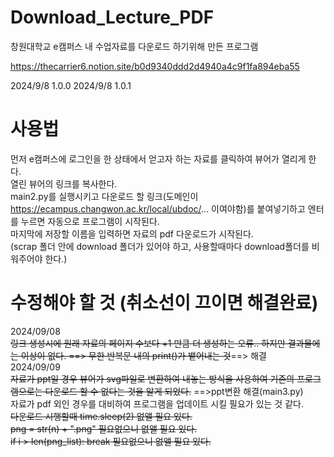# Download_Lecture_PDF
창원대학교 e캠퍼스 내 수업자료를 다운로드 하기위해 만든 프로그램  
  
https://thecarrier6.notion.site/b0d9340ddd2d4940a4c9f1fa894eba55

2024/9/8 1.0.0
2024/9/8 1.0.1
# 사용법
 먼저 e캠퍼스에 로그인을 한 상태에서 얻고자 하는 자료를 클릭하여 뷰어가 열리게 한다.  
 열린 뷰어의 링크를 복사한다.  
 main2.py를 실행시키고 다운로드 할 링크(도메인이 https://ecampus.changwon.ac.kr/local/ubdoc/... 이여야함)를 붙여넣기하고 엔터를 누르면 자동으로 프로그램이 시작된다.  
 마지막에 저장할 이름을 입력하면 자료의 pdf 다운로드가 시작된다.  
(scrap 폴더 안에 download 폴더가 있어야 하고, 사용할때마다 download폴더를 비워주어야 한다.)  
# 수정해야 할 것 (취소선이 끄이면 해결완료)
2024/09/08  
~~링크 생성시에 원래 자료의 페이지 수보다 +1 만큼 더 생성하는 오류.. 하지만 결과물에는 이상이 없다. ==> 무한 반복문 내의 print()가 뱉어내는 것~~==> 해결  
2024/09/09  
~~자료가 ppt일 경우 뷰어가 svg파일로 변환하여 내놓는 방식을 사용하여 기존의 프로그램으로는 다운로드 할 수 없다는 것을 알게 되었다.~~ ==>ppt변환 해결(main3.py)  
자료가 pdf 외인 경우를 대비하여 프로그램을 업데이트 시킬 필요가 있는 것 같다.  
~~다운로드 시행할때 time.sleep(2) 없앨 필요 있다.~~  
~~png = str(n) + ".png" 필요없으니 없앨 필요 있다.~~  
~~if i > len(png_list): break 필요없으니 없앨 필요 있다.~~  
